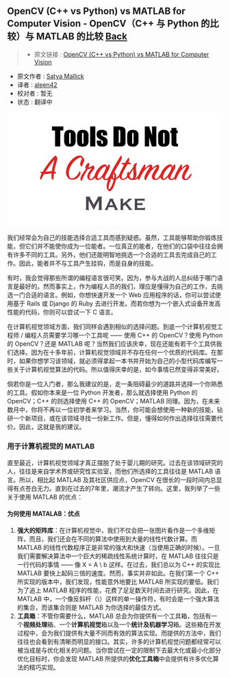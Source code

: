 ## OpenCV (C++ vs Python) vs MATLAB for Computer Vision - OpenCV（C++ 与 Python 的比较）与 MATLAB 的比较 [**Back**](./../translation.md)

> * 原文链接 : [OpenCV (C++ vs Python) vs MATLAB for Computer Vision](http://www.learnopencv.com/opencv-c-vs-python-vs-matlab-for-computer-vision/)
* 原文作者 : [Satya Mallick](http://www.learnopencv.com/about/)
* 译者 : [aleen42](https://github.com/aleen42) 
* 校对者 : 暂无
* 状态 : 翻译中


![](./1.jpg)

我们经常会为自己的技能选择合适工具而感到疑惑。虽然，工具能够帮助你锻炼技能，但它们并不能使你成为一位能者。一位真正的能者，在他们的口袋中往往会拥有许多不同的工具。另外，他们还能明智地挑选一个合适的工具去完成自己的工作。因此，能者并不与工具产生挂钩，而是自身的技能。

有时，我会觉得那些所谓的编程语言很可笑。因为，参与大战的人总纠结于哪门语言是最好的。然而事实上，作为编程人员的我们，理应是懂得为自己的工作，去挑选一门合适的语言。例如，你想快速开发一个 Web 应用程序的话，你可以尝试使用基于 Rails 或 Django 的 Ruby 去进行开发。而若你想为一个嵌入式设备开发高性能的代码，你则可以尝试一下 C 语言。

在计算机视觉领域方面，我们同样会遇到相似的选择问题。到底一个计算机视觉工程师 / 编程人员需要学习哪一个工具呢 —— 使用 C++ 的 OpenCV？使用 Python 的 OpenCV？还是 MATLAB 呢？当然我们应该庆幸，现在还能有若干个工具供我们选择。因为在十多年前，计算机视觉领域并不存在任何一个优质的代码库。在那时，如果你想学习该领域，就必须得拿起一本书并开始为自己的小型代码库编写一些关于计算机视觉算法的代码。所以值得庆幸的是，如今事情已然变得非常美好。

倘若你是一位入门者，那么我建议的是，走一条阻碍最少的道路并选择一个你熟悉的工具。假如你本来是一位 Python 开发者，那么就选择使用 Python 的 OpenCV；C++ 的则选择使用 C++ 的 OpenCV；MATLAB 同理。因为，在未来数月中，你将不再以一位初学者来学习。当然，你可能会想使用一种新的技能，钻研一个新项目，或在该领域寻找一份新工作。但是，懂得如何作出选择往往需要代价。因此，这就是我的建议。

### 用于计算机视觉的 MATLAB

直至最近，计算机视觉领域才真正摆脱了处于婴儿期的研究。过去在该领域研究的人，往往是来自学术界或研究性实验室，而他们所选择的工具往往是 MATLAB 语言。所以，相比起 MATLAB 及其社区供应点，OpenCV 在很长的一段时间内总显得有点苍白无力。直到在过去的7年里，潮流才产生了转向。这里，我列举了一些关于使用 MATLAB 的优点：

#### 为何使用 MATALAB：优点

1. **强大的矩阵库**：在计算机视觉中，我们不仅会把一张图片看作是一个多维矩阵，而且，我们还会在不同的算法中使用到大量的线性代数计算。而 MATLAB 的线性代数程序正是非常的强大和快速（当使用正确的时候）。一旦我们需要解决算法中一个巨大的稀疏线性系统计算时，在 MATLAB 往往只是一行代码的事情 —— 像 X = A \ b 这样。在过去，我们总以为 C++ 的实现比 MATLAB 要快上起码三倍的速度。然而，事实并非如此。在我们第一个 C++ 所实现的版本中，我们发现，性能意外地要比 MATLAB 所实现的要低。我们为了追上 MATLAB 程序的性能，花费了足足数天时间去进行研究。因此，在 MATLAB 中，一个像反斜杆（\）这样的单一操作符，有时会是一个强大算法的集合，而该集合则是 MATLAB 为你选择的最佳方式。
2. **工具箱**：不管你需要什么，MATLAB 总会为你提供有一个工具箱，包括有一个**视频处理**箱、一个**计算机视觉**箱以及一个**统计及机器学习**箱。这些箱在开发过程中，会为我们提供有大量不同而有效的算法实现。而提供的方法中，我们往往也会看到有清晰而明显的接口。其实，许多的计算机视觉问题都经常可以被当成是与优化相关的问题。当你尝试在一定的限制下去最大化或最小化部分优化目标时，你会发现 MATLAB 所提供的**优化工具箱**中会提供有许多优化算法的精巧实现。
